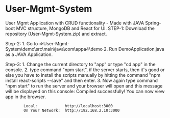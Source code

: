 # User-Mgmt-System
User Mgmt Application with CRUD functionality - Made with JAVA Spring-boot MVC structure, MongoDB and React for UI.
STEP-1:
    Download the repository (User-Mgmt-System.zip) and extract.
    
Step-2:
    1. Go to =>User-Mgmt-System\demo\src\main\java\com\appa4\demo
    2. Run DemoApplication.java as a JAVA Application.
    
Step-3:
    1. Change the current directory to "app" or type "cd app" in the console.
    2. type command "npm start", if the server starts, then it's good or else you have to install the scripts manually by hitting the command
        "npm install react-scripts --save" and then enter.
    3. Now again type command "npm start" to run the server and your browser will open and this message will be displayed on this console:
            Compiled successfully!
            You can now view app in the browser.

            Local:            http://localhost:3000
            On Your Network:  http://192.168.2.10:3000
